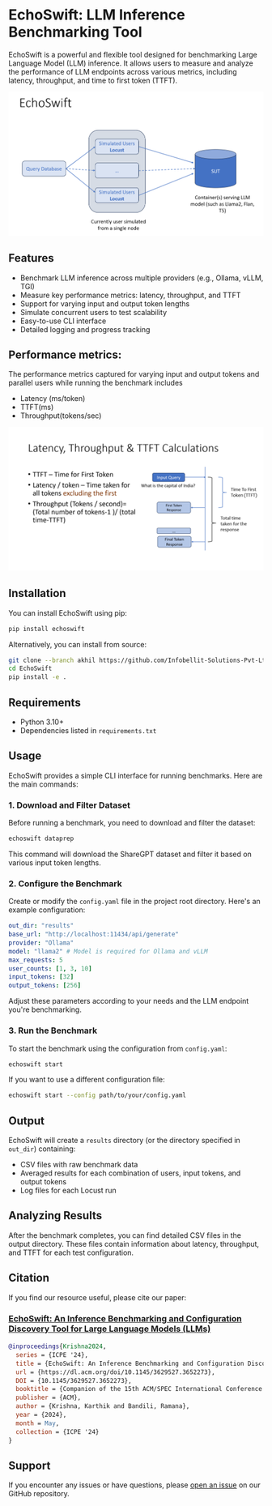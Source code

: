# EchoSwift: LLM Inference Benchmarking Tool

EchoSwift is a powerful and flexible tool designed for benchmarking Large Language Model (LLM) inference. It allows users to measure and analyze the performance of LLM endpoints across various metrics, including latency, throughput, and time to first token (TTFT).

![EchoSwift](images/Echoswift.png)

## Features

- Benchmark LLM inference across multiple providers (e.g., Ollama, vLLM, TGI)
- Measure key performance metrics: latency, throughput, and TTFT
- Support for varying input and output token lengths
- Simulate concurrent users to test scalability
- Easy-to-use CLI interface
- Detailed logging and progress tracking

## Performance metrics:

The performance metrics captured for varying input and output tokens and parallel users while running the benchmark includes 
- Latency (ms/token)
- TTFT(ms)
- Throughput(tokens/sec) 

![metrics](images/metric.png)

## Installation

You can install EchoSwift using pip:

```bash
pip install echoswift
```

Alternatively, you can install from source:

```bash
git clone --branch akhil https://github.com/Infobellit-Solutions-Pvt-Ltd/EchoSwift.git
cd EchoSwift
pip install -e .
```

## Requirements

- Python 3.10+
- Dependencies listed in `requirements.txt`

## Usage

EchoSwift provides a simple CLI interface for running benchmarks. Here are the main commands:

### 1. Download and Filter Dataset

Before running a benchmark, you need to download and filter the dataset:

```bash
echoswift dataprep
```

This command will download the ShareGPT dataset and filter it based on various input token lengths.

### 2. Configure the Benchmark

Create or modify the `config.yaml` file in the project root directory. Here's an example configuration:

```yaml
out_dir: "results"
base_url: "http://localhost:11434/api/generate"
provider: "Ollama"
model: "llama2" # Model is required for Ollama and vLLM
max_requests: 5
user_counts: [1, 3, 10]
input_tokens: [32]
output_tokens: [256]
```

Adjust these parameters according to your needs and the LLM endpoint you're benchmarking.

### 3. Run the Benchmark

To start the benchmark using the configuration from `config.yaml`:

```bash
echoswift start
```

If you want to use a different configuration file:

```bash
echoswift start --config path/to/your/config.yaml
```

## Output

EchoSwift will create a `results` directory (or the directory specified in `out_dir`) containing:

- CSV files with raw benchmark data
- Averaged results for each combination of users, input tokens, and output tokens
- Log files for each Locust run

## Analyzing Results

After the benchmark completes, you can find detailed CSV files in the output directory. These files contain information about latency, throughput, and TTFT for each test configuration.

<!-- ## Advanced Usage

For more advanced usage and customization options, please refer to the [documentation](link-to-your-documentation). -->

<!-- ## Contributing

We welcome contributions to EchoSwift! Please see our [Contributing Guide](CONTRIBUTING.md) for more details. -->

<!-- ## License

EchoSwift is released under the [MIT License](LICENSE). -->

## Citation

If you find our resource useful, please cite our paper:

### [EchoSwift: An Inference Benchmarking and Configuration Discovery Tool for Large Language Models (LLMs)](https://dl.acm.org/doi/10.1145/3629527.3652273)

```bibtex
@inproceedings{Krishna2024,
  series = {ICPE '24},
  title = {EchoSwift: An Inference Benchmarking and Configuration Discovery Tool for Large Language Models (LLMs)},
  url = {https://dl.acm.org/doi/10.1145/3629527.3652273},
  DOI = {10.1145/3629527.3652273},
  booktitle = {Companion of the 15th ACM/SPEC International Conference on Performance Engineering},
  publisher = {ACM},
  author = {Krishna, Karthik and Bandili, Ramana},
  year = {2024},
  month = May,
  collection = {ICPE '24}
}
```

## Support

If you encounter any issues or have questions, please [open an issue](https://github.com/yourusername/echoswift/issues) on our GitHub repository.